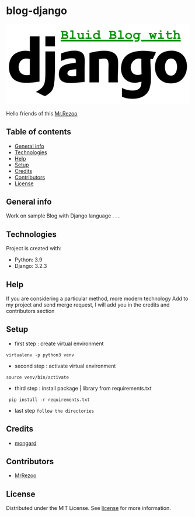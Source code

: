 # blog-django

![python](icon.png)

Hello friends of this [Mr.Rezoo](https://www.linkedin.com/in/reza-mobaraki/)

## Table of contents

* [General info](#General-info)
* [Technologies](#Technologies)
* [Help](#Help)
* [Setup](#Setup)
* [Credits](#credits)
* [Contributors](#Contributors)
* [License](#license)

## General info

Work on sample Blog with Django language . . .

## Technologies

Project is created with:

* Python: 3.9
* Django: 3.2.3

## Help

If you are considering a particular method, more modern technology Add to my
project and send merge request, I will add you in the credits and contributors
section

## Setup

* first step : create virtual environment

```shell
virtualenv -p python3 venv 
```

* second step : activate virtual environment

```shell
source venv/bin/activate  
```

* third step : install package | library from requirements.txt

```shell
 pip install -r requirements.txt
```
* last step `follow the directories`

## Credits

* [mongard](https://www.mongard.ir/courses/django-blog)

## Contributors

* [MrRezoo](https://github.com/MrRezoo)

## License

Distributed under the MIT License. See [license](LICENSE) for more information.
